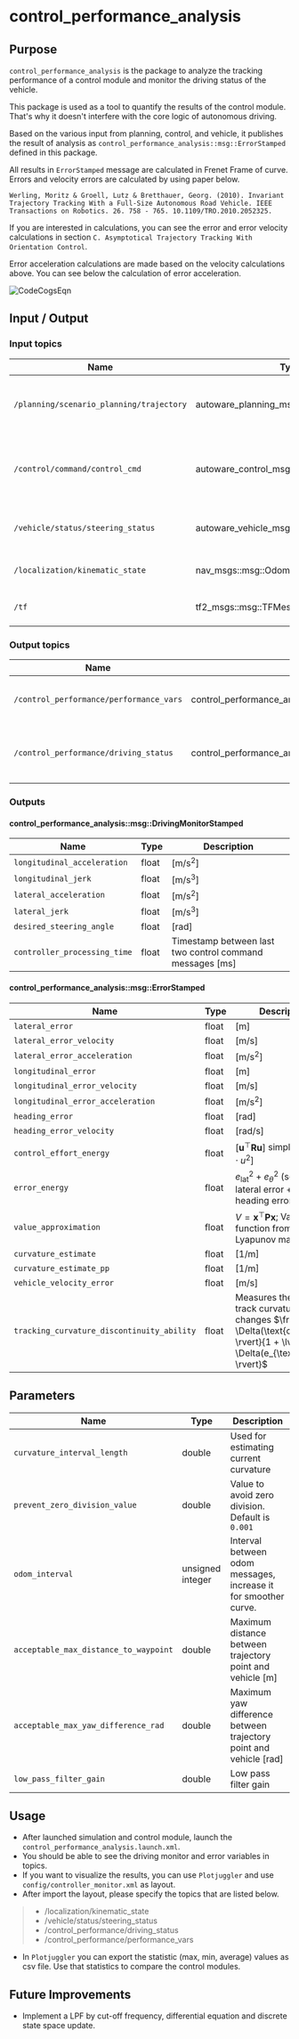 # control_performance_analysis

## Purpose

`control_performance_analysis` is the package to analyze the tracking performance of a control module and monitor the driving status of the vehicle.

This package is used as a tool to quantify the results of the control module.
That's why it doesn't interfere with the core logic of autonomous driving.

Based on the various input from planning, control, and vehicle, it publishes the result of analysis as `control_performance_analysis::msg::ErrorStamped` defined in this package.

All results in `ErrorStamped` message are calculated in Frenet Frame of curve. Errors and velocity errors are calculated by using paper below.

<!-- cspell: ignore Werling Moritz Groell Lutz Bretthauer Georg -->

`Werling, Moritz & Groell, Lutz & Bretthauer, Georg. (2010). Invariant Trajectory Tracking With a Full-Size Autonomous Road Vehicle. IEEE Transactions on Robotics. 26. 758 - 765. 10.1109/TRO.2010.2052325.`

If you are interested in calculations, you can see the error and error velocity calculations in section `C. Asymptotical Trajectory Tracking With Orientation Control`.

Error acceleration calculations are made based on the velocity calculations above. You can see below the calculation of error acceleration.

![CodeCogsEqn](https://user-images.githubusercontent.com/45468306/169027099-ef15b306-2868-4084-a350-0e2b652c310f.png)

## Input / Output

### Input topics

| Name                                     | Type                                       | Description                                 |
| ---------------------------------------- | ------------------------------------------ | ------------------------------------------- |
| `/planning/scenario_planning/trajectory` | autoware_planning_msgs::msg::Trajectory    | Output trajectory from planning module.     |
| `/control/command/control_cmd`           | autoware_control_msgs::msg::Control        | Output control command from control module. |
| `/vehicle/status/steering_status`        | autoware_vehicle_msgs::msg::SteeringReport | Steering information from vehicle.          |
| `/localization/kinematic_state`          | nav_msgs::msg::Odometry                    | Use twist from odometry.                    |
| `/tf`                                    | tf2_msgs::msg::TFMessage                   | Extract ego pose from tf.                   |

### Output topics

| Name                                    | Type                                                     | Description                                         |
| --------------------------------------- | -------------------------------------------------------- | --------------------------------------------------- |
| `/control_performance/performance_vars` | control_performance_analysis::msg::ErrorStamped          | The result of the performance analysis.             |
| `/control_performance/driving_status`   | control_performance_analysis::msg::DrivingMonitorStamped | Driving status (acceleration, jerk etc.) monitoring |

### Outputs

#### control_performance_analysis::msg::DrivingMonitorStamped

| Name                         | Type  | Description                                                           |
| ---------------------------- | ----- | --------------------------------------------------------------------- |
| `longitudinal_acceleration`  | float | $[ \mathrm{m/s^2} ]$                                                  |
| `longitudinal_jerk`          | float | $[ \mathrm{m/s^3} ]$                                                  |
| `lateral_acceleration`       | float | $[ \mathrm{m/s^2} ]$                                                  |
| `lateral_jerk`               | float | $[ \mathrm{m/s^3} ]$                                                  |
| `desired_steering_angle`     | float | $[ \mathrm{rad} ]$                                                    |
| `controller_processing_time` | float | Timestamp between last two control command messages $[ \mathrm{ms} ]$ |

#### control_performance_analysis::msg::ErrorStamped

| Name                                       | Type  | Description                                                                                                                               |
| ------------------------------------------ | ----- |-------------------------------------------------------------------------------------------------------------------------------------------|
| `lateral_error`                            | float | $[ \mathrm{m} ]$                                                                                                                          |
| `lateral_error_velocity`                   | float | $[ \mathrm{m/s} ]$                                                                                                                        |
| `lateral_error_acceleration`               | float | $[ \mathrm{m/s^2} ]$                                                                                                                      |
| `longitudinal_error`                       | float | $[ \mathrm{m} ]$                                                                                                                          |
| `longitudinal_error_velocity`              | float | $[ \mathrm{m/s} ]$                                                                                                                        |
| `longitudinal_error_acceleration`          | float | $[ \mathrm{m/s^2} ]$                                                                                                                      |
| `heading_error`                            | float | $[ \mathrm{rad} ]$                                                                                                                        |
| `heading_error_velocity`                   | float | $[ \mathrm{rad/s} ]$                                                                                                                      |
| `control_effort_energy`                    | float | $[ \mathbf{u}^\top \mathbf{R} \mathbf{u} ]$ simplfied to $[ R \cdot u^2 ]$                                                                                 |
| `error_energy`                             | float | $e_{\text{lat}}^2 + e_\theta^2$ (squared lateral error + squared heading error)                                                           |
| `value_approximation`                      | float | $V = \mathbf{x}^\top \mathbf{P} \mathbf{x}$; Value function from DARE Lyapunov matrix $\mathbf{P}$                                        |
| `curvature_estimate`                       | float | $[ \mathrm{1/m} ]$                                                                                                                        |
| `curvature_estimate_pp`                    | float | $[ \mathrm{1/m} ]$                                                                                                                        |
| `vehicle_velocity_error`                   | float | $[ \mathrm{m/s} ]$                                                                                                                        |
| `tracking_curvature_discontinuity_ability` | float | Measures the ability to track curvature changes $\frac{\lvert \Delta(\text{curvature}) \rvert}{1 + \lvert \Delta(e_{\text{lat}}) \rvert}$ |

## Parameters

| Name                                  | Type             | Description                                                       |
| ------------------------------------- | ---------------- | ----------------------------------------------------------------- |
| `curvature_interval_length`           | double           | Used for estimating current curvature                             |
| `prevent_zero_division_value`         | double           | Value to avoid zero division. Default is `0.001`                  |
| `odom_interval`                       | unsigned integer | Interval between odom messages, increase it for smoother curve.   |
| `acceptable_max_distance_to_waypoint` | double           | Maximum distance between trajectory point and vehicle [m]         |
| `acceptable_max_yaw_difference_rad`   | double           | Maximum yaw difference between trajectory point and vehicle [rad] |
| `low_pass_filter_gain`                | double           | Low pass filter gain                                              |

## Usage

- After launched simulation and control module, launch the `control_performance_analysis.launch.xml`.
- You should be able to see the driving monitor and error variables in topics.
- If you want to visualize the results, you can use `Plotjuggler` and use `config/controller_monitor.xml` as layout.
- After import the layout, please specify the topics that are listed below.

> - /localization/kinematic_state
> - /vehicle/status/steering_status
> - /control_performance/driving_status
> - /control_performance/performance_vars

- In `Plotjuggler` you can export the statistic (max, min, average) values as csv file. Use that statistics to compare the control modules.

## Future Improvements

- Implement a LPF by cut-off frequency, differential equation and discrete state space update.
